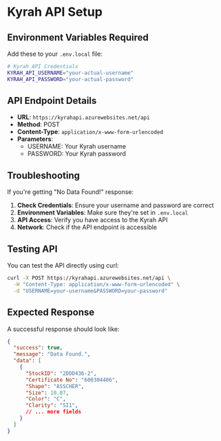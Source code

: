 # Kyrah API Setup

## Environment Variables Required

Add these to your `.env.local` file:

```bash
# Kyrah API Credentials
KYRAH_API_USERNAME="your-actual-username"
KYRAH_API_PASSWORD="your-actual-password"
```

## API Endpoint Details

- **URL**: `https://kyrahapi.azurewebsites.net/api`
- **Method**: POST
- **Content-Type**: `application/x-www-form-urlencoded`
- **Parameters**: 
  - USERNAME: Your Kyrah username
  - PASSWORD: Your Kyrah password

## Troubleshooting

If you're getting "No Data Found!" response:

1. **Check Credentials**: Ensure your username and password are correct
2. **Environment Variables**: Make sure they're set in `.env.local`
3. **API Access**: Verify you have access to the Kyrah API
4. **Network**: Check if the API endpoint is accessible

## Testing API

You can test the API directly using curl:

```bash
curl -X POST https://kyrahapi.azurewebsites.net/api \
  -H "Content-Type: application/x-www-form-urlencoded" \
  -d "USERNAME=your-username&PASSWORD=your-password"
```

## Expected Response

A successful response should look like:

```json
{
  "success": true,
  "message": "Data Found.",
  "data": [
    {
      "StockID": "2DDD436-2",
      "Certificate No": "600304406",
      "Shape": "ASSCHER",
      "Size": 10.07,
      "Color": "C",
      "Clarity": "SI1",
      // ... more fields
    }
  ]
}
```


